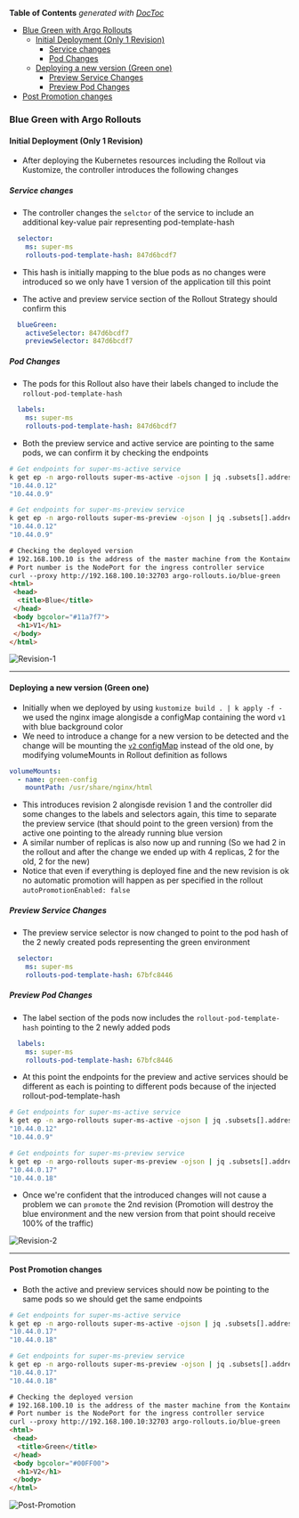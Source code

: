 <!-- START doctoc generated TOC please keep comment here to allow auto update -->
<!-- DON'T EDIT THIS SECTION, INSTEAD RE-RUN doctoc TO UPDATE -->
**Table of Contents**  *generated with [DocToc](https://github.com/thlorenz/doctoc)*

- [Blue Green with Argo Rollouts](#blue-green-with-argo-rollouts)
  - [Initial Deployment (Only 1 Revision)](#initial-deployment-only-1-revision)
    - [Service changes](#service-changes)
    - [Pod Changes](#pod-changes)
  - [Deploying a new version (Green one)](#deploying-a-new-version-green-one)
    - [Preview Service Changes](#preview-service-changes)
    - [Preview Pod Changes](#preview-pod-changes)
- [Post Promotion changes](#post-promotion-changes)

<!-- END doctoc generated TOC please keep comment here to allow auto update -->

### Blue Green with Argo Rollouts

#### Initial Deployment (Only 1 Revision)
- After deploying the Kubernetes resources including the Rollout via Kustomize, the controller introduces the following changes 

##### Service changes
- The controller changes the `selctor` of the service to include an additional key-value pair representing pod-template-hash
```yaml
  selector:
    ms: super-ms
    rollouts-pod-template-hash: 847d6bcdf7
```
- This hash is initially mapping to the blue pods as no changes were introduced so we only have 1 version of the application till this point

- The active and preview service section of the Rollout Strategy should confirm this 
```yaml
  blueGreen:
    activeSelector: 847d6bcdf7
    previewSelector: 847d6bcdf7
```

##### Pod Changes
- The pods for this Rollout also have their labels changed to include the `rollout-pod-template-hash`
```yaml
  labels:
    ms: super-ms
    rollouts-pod-template-hash: 847d6bcdf7
```
- Both the preview service and active service are pointing to the same pods, we can confirm it by checking the endpoints
```bash
# Get endpoints for super-ms-active service
k get ep -n argo-rollouts super-ms-active -ojson | jq .subsets[].addresses[].ip
"10.44.0.12"
"10.44.0.9"

# Get endpoints for super-ms-preview service
k get ep -n argo-rollouts super-ms-preview -ojson | jq .subsets[].addresses[].ip
"10.44.0.12"
"10.44.0.9"
```

```html
# Checking the deployed version 
# 192.168.100.10 is the address of the master machine from the Kontainerd project https://github.com/theJaxon/Kontainerd/blob/main/Vagrantfile#L10
# Port number is the NodePort for the ingress controller service
curl --proxy http://192.168.100.10:32703 argo-rollouts.io/blue-green
<html>
 <head>
  <title>Blue</title>
 </head>
 <body bgcolor="#11a7f7">
  <h1>V1</h1>
 </body>
</html>
```

![Revision-1](https://github.com/theJaxon/Progressive-Delivery/blob/main/etc/Blue-Green/Revision-1.jpg)

---

#### Deploying a new version (Green one)
- Initially when we deployed by using `kustomize build . | k apply -f -` we used the nginx image alongisde a configMap containing the word `v1` with blue background color
- We need to introduce a change for a new version to be detected and the change will be mounting the [`v2` configMap](https://github.com/theJaxon/Progressive-Delivery/blob/main/Blue-Green/green-conf/index.html) instead of the old one, by modifying volumeMounts in Rollout definition as follows 
```yaml
volumeMounts:
  - name: green-config
    mountPath: /usr/share/nginx/html
```
- This introduces revision 2 alongisde revision 1 and the controller did some changes to the labels and selectors again, this time to separate the preview service (that should point to the green version) from the active one pointing to the already running blue version
- A similar number of replicas is also now up and running (So we had 2 in the rollout and after the change we ended up with 4 replicas, 2 for the old, 2 for the new)
- Notice that even if everything is deployed fine and the new revision is ok no automatic promotion will happen as per specified in the rollout `autoPromotionEnabled: false`

##### Preview Service Changes 
- The preview service selector is now changed to point to the pod hash of the 2 newly created pods representing the green environment
```yaml
  selector:
    ms: super-ms
    rollouts-pod-template-hash: 67bfc8446
```

##### Preview Pod Changes 
- The label section of the pods now includes the `rollout-pod-template-hash` pointing to the 2 newly added pods 
```yaml
  labels:
    ms: super-ms
    rollouts-pod-template-hash: 67bfc8446
```
- At this point the endpoints for the preview and active services should be different as each is pointing to different pods because of the injected rollout-pod-template-hash

```bash
# Get endpoints for super-ms-active service
k get ep -n argo-rollouts super-ms-active -ojson | jq .subsets[].addresses[].ip
"10.44.0.12"
"10.44.0.9"

# Get endpoints for super-ms-preview service
k get ep -n argo-rollouts super-ms-preview -ojson | jq .subsets[].addresses[].ip
"10.44.0.17"
"10.44.0.18"
```

- Once we're confident that the introduced changes will not cause a problem we can `promote` the 2nd revision (Promotion will destroy the blue environment and the new version from that point should receive 100% of the traffic)

![Revision-2](https://github.com/theJaxon/Progressive-Delivery/blob/main/etc/Blue-Green/Revision-2.jpg)

---

#### Post Promotion changes 
- Both the active and preview services should now be pointing to the same pods so we should get the same endpoints 
```bash
# Get endpoints for super-ms-active service
k get ep -n argo-rollouts super-ms-active -ojson | jq .subsets[].addresses[].ip
"10.44.0.17"
"10.44.0.18"

# Get endpoints for super-ms-preview service
k get ep -n argo-rollouts super-ms-preview -ojson | jq .subsets[].addresses[].ip
"10.44.0.17"
"10.44.0.18"
```

```html
# Checking the deployed version 
# 192.168.100.10 is the address of the master machine from the Kontainerd project https://github.com/theJaxon/Kontainerd/blob/main/Vagrantfile#L10
# Port number is the NodePort for the ingress controller service
curl --proxy http://192.168.100.10:32703 argo-rollouts.io/blue-green
<html>
 <head>
  <title>Green</title>
 </head>
 <body bgcolor="#00FF00">
  <h1>V2</h1>
 </body>
</html>
```

![Post-Promotion](https://github.com/theJaxon/Progressive-Delivery/blob/main/etc/Blue-Green/Post-Promotion.jpg)